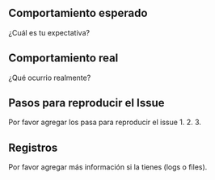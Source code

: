 
## Comportamiento esperado
¿Cuál es tu expectativa?

## Comportamiento real
¿Qué ocurrio realmente?

## Pasos para reproducir el Issue
Por favor agregar los pasa para reproducir el issue
1.
2.
3.

## Registros
Por favor agregar más información si la tienes (logs o files).

